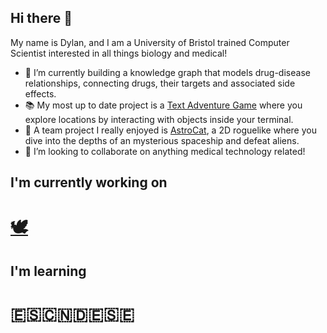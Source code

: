 ## Hi there 👋

My name is Dylan, and I am a University of Bristol trained Computer Scientist interested in all things biology and medical!

- 🔭 I’m currently building a knowledge graph that models drug-disease relationships, connecting drugs, their targets and associated side effects.
- 📚 My most up to date project is a [Text Adventure Game](https://github.com/dxlxnhxxe/Java---SimpleTextAdventureGame) where you explore locations by interacting with objects inside your terminal.
- 👾 A team project I really enjoyed is [AstroCat](https://github.com/UoB-COMSM0166/2025-group-28), a 2D roguelike where you dive into the depths of an mysterious spaceship and defeat aliens. 
- 👯 I’m looking to collaborate on anything medical technology related!

## I'm currently working on
# [🕊️](https://github.com/EpitechMscProPromo2027/T-DEV-700-project-PAR_3) 

## I'm learning
# 🇪🇸🇨🇳🇩🇪🇸🇪

<!--
**dxlxnhxxe/dxlxnhxxe** is a ✨ _special_ ✨ repository because its `README.md` (this file) appears on your GitHub profile.

Here are some ideas to get you started:

- 🔭 I’m currently working on ...
- 🌱 I’m currently learning ...
- 👯 I’m looking to collaborate on ...
- 🤔 I’m looking for help with ...
- 💬 Ask me about ...
- 📫 How to reach me: ...
- 😄 Pronouns: ...
- ⚡ Fun fact: ...
-->
